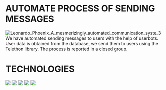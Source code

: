 # AUTOMATE PROCESS OF SENDING MESSAGES
![Leonardo_Phoenix_A_mesmerizingly_automated_communication_syste_3](https://github.com/user-attachments/assets/b81ad575-cbdf-456e-af6c-03e2d9aa15e9)
We have automated sending messages to users with the help of userbots. User data is obtained from the database, we send them to users using the Telethon library. The process is reported in a closed group.

# TECHNOLOGIES
![](https://img.shields.io/badge/PYTHON-grey?style=for-the-badge&logo=python)
![](https://img.shields.io/badge/TELETHON-grey?style=for-the-badge&logo=telethon)
![](https://img.shields.io/badge/AIOGRAM-grey?style=for-the-badge&logo=aiogram)
![](https://img.shields.io/badge/POSTGRESQL-grey?style=for-the-badge&logo=postgresql)
![](https://img.shields.io/badge/APSSCHEDULER-grey?style=for-the-badge&logo=apsscheduler)
